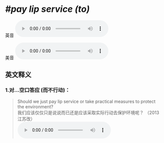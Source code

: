 # ***\#pay lip service (to)*** 
英音
<audio src="./media/pay lip service to1_AAC.aac" controls="controls"></audio>

美音
<audio src="./media/pay lip service to2_AAC.aac" controls="controls"></audio>



  

英文释义
---
### 1.**对…空口答应 (而不行动)：**  

 > Should we just pay lip service or take practical measures to protect the environment?    
 > 我们应该仅仅只是说说而已还是应该采取实际行动去保护环境呢？  （2013 江苏改）  
<audio src="./media/service4.aac" controls="controls"></audio>


